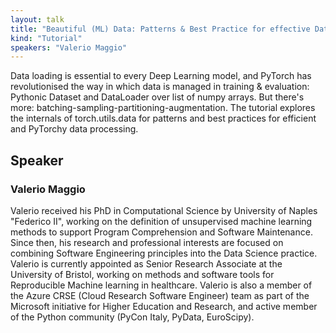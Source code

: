 ```yaml
---
layout: talk
title: "Beautiful (ML) Data: Patterns & Best Practice for effective Data solutions with PyTorch"
kind: "Tutorial"
speakers: "Valerio Maggio"
---
```


Data loading is essential to every Deep Learning model, and PyTorch has revolutionised the way in which data is managed in training & evaluation: Pythonic Dataset and DataLoader over list of numpy arrays. But there's more: batching-sampling-partitioning-augmentation. The tutorial explores the internals of torch.utils.data for patterns and best practices for efficient and PyTorchy data processing.

## Speaker

### Valerio Maggio

Valerio received his PhD in Computational Science by University of Naples "Federico II",  working on the definition of unsupervised machine learning methods to support Program Comprehension and Software Maintenance. Since then, his research and professional interests are focused on combining Software Engineering principles into the Data Science practice. Valerio is currently appointed as Senior Research Associate at the University of Bristol, working on methods and software tools for Reproducible Machine learning in healthcare. Valerio is also a member of the Azure CRSE (Cloud Research Software Engineer) team as part of the Microsoft initiative for Higher Education and Research, and active member of the Python community (PyCon Italy, PyData, EuroScipy).
